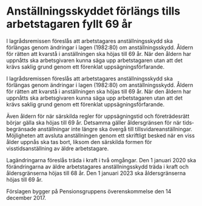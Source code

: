 # Anställningsskyddet förlängs tills arbetstagaren fyllt 69 år

I lagrådsremissen föreslås att arbetstagares anställningsskydd ska förlängas genom ändringar i lagen (1982:80) om anställningsskydd. Åldern för rätten att kvarstå i anställningen ska höjas till 69 år. När den åldern har uppnåtts ska arbetsgivaren kunna säga upp arbetstagaren utan att det krävs saklig grund genom ett förenklat uppsägningsförfarande.

I lagrådsremissen föreslås att arbetstagares anställningsskydd ska förlängas genom ändringar i lagen (1982:80) om anställningsskydd. Åldern för rätten att kvarstå i anställningen ska höjas till 69 år. När den åldern har uppnåtts ska arbetsgivaren kunna säga upp arbetstagaren utan att det krävs saklig grund genom ett förenklat uppsägningsförfarande.

Även åldern för när särskilda regler för uppsägningstid och företrädesrätt börjar gälla ska höjas till 69 år. Detsamma gäller åldersgränsen för när tids­begränsade anställningar inte längre ska övergå till tillsvidare­anställningar. Möjligheten att avsluta anställningen genom ett skriftligt besked när en viss ålder uppnås ska tas bort, liksom den särskilda formen för visstidsanställning av äldre arbetstagare.

Lagändringarna föreslås träda i kraft i två omgångar. Den 1 januari 2020 ska förändringarna av äldre arbetstagares anställningsskydd träda i kraft och åldersgränserna höjas till 68 år. Den 1 januari 2023 ska ålders­gräns­erna höjas till 69 år.

Förslagen bygger på Pensionsgruppens överenskommelse den 14 december 2017.
